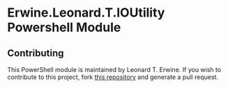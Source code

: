 Erwine.Leonard.T.IOUtility Powershell Module
============================================

Contributing
------------

This PowerShell module is maintained by Leonard T. Erwine. If you wish to contribute to this project, fork [this repository](https://github.com/lerwine/PowerShell-Modules.git) and generate a pull request.
